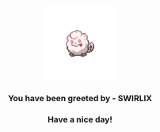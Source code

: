 <p align="center">
            <img src="https://raw.githubusercontent.com/PokeAPI/sprites/master/sprites/pokemon/684.png" width="150" height="150">
          </p>
          <h3 align="center">You have been greeted by - <b>SWIRLIX</b></h3>
          <h3 align="center">Have a nice day!</h3>

